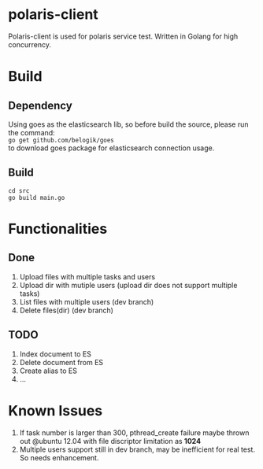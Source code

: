 polaris-client
==============

Polaris-client is used for polaris service test. Written in Golang for high concurrency.


Build
=====

Dependency
----------
Using goes as the elasticsearch lib, so before build the source, please run the command:  
`go get github.com/belogik/goes`  
to download goes package for elasticsearch connection usage.

Build
-----
`cd src`  
`go build main.go`

Functionalities
===============

Done
----
1. Upload files with multiple tasks and users
2. Upload dir with mutiple users (upload dir does not support multiple tasks)
3. List files with multiple users (dev branch)
4. Delete files(dir) (dev branch)

TODO
----
1. Index document to ES
2. Delete document from ES
3. Create alias to ES
4. ...

Known Issues
============

1. If task number is larger than 300, pthread_create failure maybe thrown out @ubuntu 12.04 with file discriptor limitation as **1024**
2. Multiple users support still in dev branch, may be inefficient for real test. So needs enhancement.
